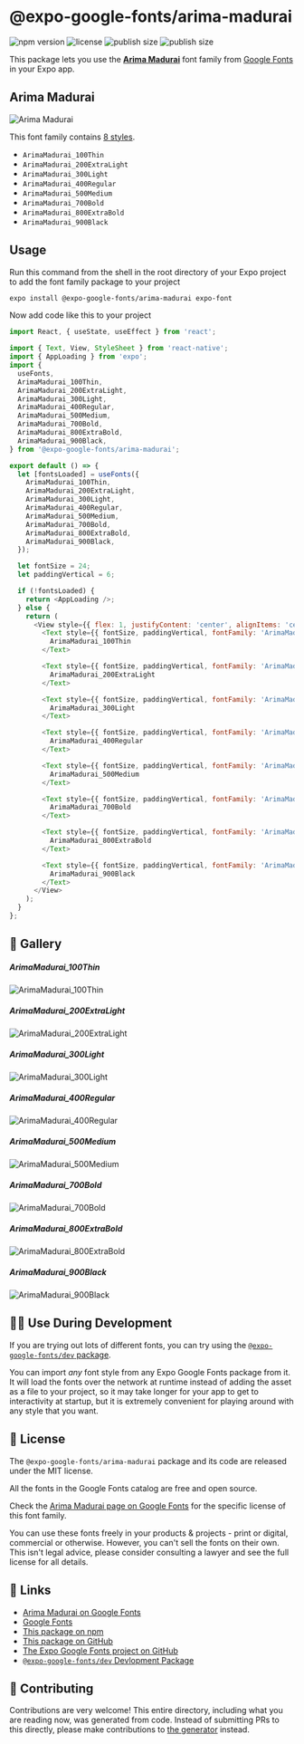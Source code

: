 # @expo-google-fonts/arima-madurai

![npm version](https://flat.badgen.net/npm/v/@expo-google-fonts/arima-madurai)
![license](https://flat.badgen.net/github/license/expo/google-fonts)
![publish size](https://flat.badgen.net/packagephobia/install/@expo-google-fonts/arima-madurai)
![publish size](https://flat.badgen.net/packagephobia/publish/@expo-google-fonts/arima-madurai)

This package lets you use the [**Arima Madurai**](https://fonts.google.com/specimen/Arima+Madurai) font family from [Google Fonts](https://fonts.google.com/) in your Expo app.

## Arima Madurai

![Arima Madurai](./font-family.png)

This font family contains [8 styles](#-gallery).

- `ArimaMadurai_100Thin`
- `ArimaMadurai_200ExtraLight`
- `ArimaMadurai_300Light`
- `ArimaMadurai_400Regular`
- `ArimaMadurai_500Medium`
- `ArimaMadurai_700Bold`
- `ArimaMadurai_800ExtraBold`
- `ArimaMadurai_900Black`

## Usage

Run this command from the shell in the root directory of your Expo project to add the font family package to your project
```sh
expo install @expo-google-fonts/arima-madurai expo-font
```

Now add code like this to your project
```js
import React, { useState, useEffect } from 'react';

import { Text, View, StyleSheet } from 'react-native';
import { AppLoading } from 'expo';
import {
  useFonts,
  ArimaMadurai_100Thin,
  ArimaMadurai_200ExtraLight,
  ArimaMadurai_300Light,
  ArimaMadurai_400Regular,
  ArimaMadurai_500Medium,
  ArimaMadurai_700Bold,
  ArimaMadurai_800ExtraBold,
  ArimaMadurai_900Black,
} from '@expo-google-fonts/arima-madurai';

export default () => {
  let [fontsLoaded] = useFonts({
    ArimaMadurai_100Thin,
    ArimaMadurai_200ExtraLight,
    ArimaMadurai_300Light,
    ArimaMadurai_400Regular,
    ArimaMadurai_500Medium,
    ArimaMadurai_700Bold,
    ArimaMadurai_800ExtraBold,
    ArimaMadurai_900Black,
  });

  let fontSize = 24;
  let paddingVertical = 6;

  if (!fontsLoaded) {
    return <AppLoading />;
  } else {
    return (
      <View style={{ flex: 1, justifyContent: 'center', alignItems: 'center' }}>
        <Text style={{ fontSize, paddingVertical, fontFamily: 'ArimaMadurai_100Thin' }}>
          ArimaMadurai_100Thin
        </Text>

        <Text style={{ fontSize, paddingVertical, fontFamily: 'ArimaMadurai_200ExtraLight' }}>
          ArimaMadurai_200ExtraLight
        </Text>

        <Text style={{ fontSize, paddingVertical, fontFamily: 'ArimaMadurai_300Light' }}>
          ArimaMadurai_300Light
        </Text>

        <Text style={{ fontSize, paddingVertical, fontFamily: 'ArimaMadurai_400Regular' }}>
          ArimaMadurai_400Regular
        </Text>

        <Text style={{ fontSize, paddingVertical, fontFamily: 'ArimaMadurai_500Medium' }}>
          ArimaMadurai_500Medium
        </Text>

        <Text style={{ fontSize, paddingVertical, fontFamily: 'ArimaMadurai_700Bold' }}>
          ArimaMadurai_700Bold
        </Text>

        <Text style={{ fontSize, paddingVertical, fontFamily: 'ArimaMadurai_800ExtraBold' }}>
          ArimaMadurai_800ExtraBold
        </Text>

        <Text style={{ fontSize, paddingVertical, fontFamily: 'ArimaMadurai_900Black' }}>
          ArimaMadurai_900Black
        </Text>
      </View>
    );
  }
};

```

## 🔡 Gallery

##### ArimaMadurai_100Thin
![ArimaMadurai_100Thin](./ArimaMadurai_100Thin.ttf.png)

##### ArimaMadurai_200ExtraLight
![ArimaMadurai_200ExtraLight](./ArimaMadurai_200ExtraLight.ttf.png)

##### ArimaMadurai_300Light
![ArimaMadurai_300Light](./ArimaMadurai_300Light.ttf.png)

##### ArimaMadurai_400Regular
![ArimaMadurai_400Regular](./ArimaMadurai_400Regular.ttf.png)

##### ArimaMadurai_500Medium
![ArimaMadurai_500Medium](./ArimaMadurai_500Medium.ttf.png)

##### ArimaMadurai_700Bold
![ArimaMadurai_700Bold](./ArimaMadurai_700Bold.ttf.png)

##### ArimaMadurai_800ExtraBold
![ArimaMadurai_800ExtraBold](./ArimaMadurai_800ExtraBold.ttf.png)

##### ArimaMadurai_900Black
![ArimaMadurai_900Black](./ArimaMadurai_900Black.ttf.png)


## 👩‍💻 Use During Development

If you are trying out lots of different fonts, you can try using the [`@expo-google-fonts/dev` package](https://github.com/expo/google-fonts/tree/master/font-packages/dev#readme).

You can import *any* font style from any Expo Google Fonts package from it. It will load the fonts
over the network at runtime instead of adding the asset as a file to your project, so it may take longer
for your app to get to interactivity at startup, but it is extremely convenient
for playing around with any style that you want.

## 📖 License

The `@expo-google-fonts/arima-madurai` package and its code are released under the MIT license.

All the fonts in the Google Fonts catalog are free and open source.

Check the [Arima Madurai page on Google Fonts](https://fonts.google.com/specimen/Arima+Madurai) for the specific license of this font family.

You can use these fonts freely in your products & projects - print or digital, commercial or otherwise. However, you can't sell the fonts on their own. This isn't legal advice, please consider consulting a lawyer and see the full license for all details.

## 🔗 Links

- [Arima Madurai on Google Fonts](https://fonts.google.com/specimen/Arima+Madurai)
- [Google Fonts](https://fonts.google.com/)
- [This package on npm](https://www.npmjs.com/package/@expo-google-fonts/arima-madurai)
- [This package on GitHub](https://github.com/expo/google-fonts/tree/master/font-packages/arima-madurai)
- [The Expo Google Fonts project on GitHub](https://github.com/expo/google-fonts)
- [`@expo-google-fonts/dev` Devlopment Package](https://github.com/expo/google-fonts/tree/master/font-packages/dev)

## 🤝 Contributing

Contributions are very welcome! This entire directory, including what you are reading now, was generated from code. Instead of submitting PRs to this directly, please make contributions to [the generator](https://github.com/expo/google-fonts/tree/master/packages/generator) instead.
